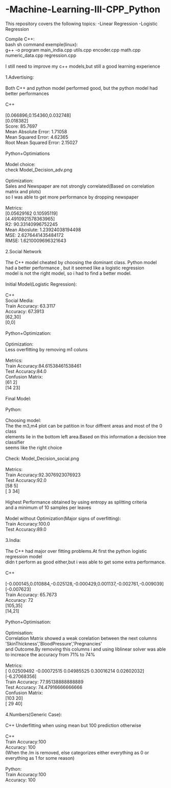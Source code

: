 # -Machine-Learning-III-CPP_Python

This repository covers the following topics:
-Linear Regression
-Logistic Regression

Compile C++:<br />
bash sh command exemple(linux):<br />
g++ -o program main_india.cpp utils.cpp encoder.cpp math.cpp numeric_data.cpp regression.cpp<br />
<br />
I still need to improve my c++ models,but still a good learning experience<br />
<br />
1.Advertising:<br />
<br />
Both C++ and python model performed good, but the python model had better performances<br />
<br />
C++<br />
<br />
[0.066896,0.154360,0.032748]<br />
[0.018382]<br />
Score: 85.7697<br />
Mean Absolute Error: 1.71058<br />
Mean Squared Error: 4.62365<br />
Root Mean Squared Error: 2.15027<br />
<br />
Python+Optimiations<br />
<br />
Model choice:<br />
check Model_Decision_adv.png<br />
<br />
Optimization:<br />
Sales and Newspaper are not strongly correlated(Based on correlation matrix and plots)<br />
so I was able to get more performance by dropping newspaper<br />
<br />
Metrics:<br />
[0.05629162 0.10595119]<br />
[4.4910921578363965]<br />
R2: 90.33140996752245<br />
Mean Aboslute: 1.23924038194498<br />
MSE: 2.6276441435484172<br />
RMSE: 1.6210009696321643<br />
<br />
2.Social Network<br />
<br />
The C++ model cheated by choosing the dominant class. Python model<br />
had a better performance , but it seemed like a logistic regression<br />
model is not the right model, so i had to find a better model.<br />
<br />
Initial Model(Logistic Regression):<br />
<br />
C++<br />
Social Media:<br />
Train Accuracy: 63.3117<br />
Accuracy: 67.3913<br />
[62,30]<br />
[0,0]<br />
<br />
Python+Optimization:<br />
<br />
Optimization:<br />
Less overfitting by removing m1 coluns<br />
<br />
Metrics:<br />
Train Accuracy:84.61538461538461<br />
Test Accuracy:84.0<br />
Confusion Matrix:<br />
[61 2]<br />
[14 23]<br />
<br />
Final Model:<br />
<br />
Python:<br />
<br />
Choosing model:<br />
The the m3,m4 plot can be patition in four diffrent areas and most of the 0 class<br />
elements lie in the bottom left area.Based on this information a decision tree classifier<br />
seems like the right choice<br />
<br />
Check: Model_Decision_social.png<br />
<br />
Metrics:<br />
Train Accuracy:92.3076923076923<br />
Test Accuracy:92.0<br />
[58 5]<br />
[ 3 34]<br />
<br />
Highest Performance obtained by using entropy as splitting criteria<br />
and a minimum of 10 samples per leaves<br />
<br />
Model without Optimization(Major signs of overfitting):<br />
Train Accuracy:100.0<br />
Test Accuracy:89.0<br />
<br />
3.India:<br />
<br />
The C++ had major over fitting problems.At first the python logistic regression model<br />
didn t perform as good either,but i was able to get some extra performance.<br />
<br />
C++<br />
<br />
[-0.000145,0.010884,-0.025128,-0.000429,0.001137,-0.002761,-0.009039]<br />
[-0.007623]<br />
Train Accuracy: 65.7673<br />
Accuracy: 72<br />
[105,35]<br />
[14,21]<br />
<br />
Python+Optimisation:<br />
<br />
Optimisation:<br />
Correlation Matrix showed a weak corelation between the next columns 'SkinThickness','BloodPressure','Pregnancies'<br />
and Outcome.By removing this columns i and using liblinear solver was able to increace the accuracy from 71% to 74%<br />
<br />
Metrics:<br />
[ 0.02509492 -0.00072515 0.04985525 0.30016214 0.02602032]<br />
[-6.27068356]<br />
Train Accuracy: 77.95138888888889<br />
Test Accuracy: 74.47916666666666<br />
Confusion Matrix:<br />
[103 20]<br />
[ 29 40]<br />
<br />
4.Numbers(Generic Case):<br />
<br />
C++ Underfitting when using mean but 100 prediction otherwise<br />
<br />
C++<br />
Train Accuracy:100<br />
Accuracy: 100<br />
(When the /m is removed, else categorizes either everything as 0 or everything as 1 for some reason)<br />
<br />
Python:<br />
Train Accuracy:100<br />
Accuracy: 100<br />

